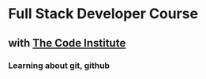 # Full Stack Developer Course


## with [The Code Institute](https://codeinstitute.net/)

### Learning about git, github

